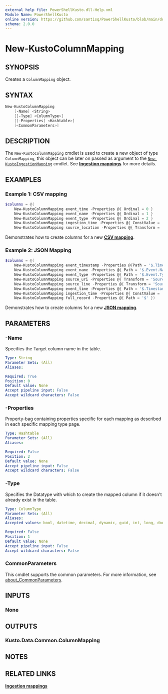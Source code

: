 ```yaml
---
external help file: PowerShellKusto.dll-Help.xml
Module Name: PowerShellKusto
online version: https://github.com/santisq/PowerShellKusto/blob/main/docs/en-US/New-KustoIngestionMapping.md
schema: 2.0.0
---
```


# New-KustoColumnMapping

## SYNOPSIS

Creates a `ColumnMapping` object.

## SYNTAX

```powershell
New-KustoColumnMapping
    [-Name] <String>
    [[-Type] <ColumnType>]
    [[-Properties] <Hashtable>]
    [<CommonParameters>]
```

## DESCRIPTION

The `New-KustoColumnMapping` cmdlet is used to create a new object of type `ColumnMapping`, this object can be later on passed as argument to the [`New-KustoIngestionMapping`](New-KustoIngestionMapping.md) cmdlet. See [__Ingestion mappings__](https://learn.microsoft.com/en-us/kusto/management/mappings?view=microsoft-fabric) for more details.

## EXAMPLES

### Example 1: CSV mapping

```powershell
$columns = @(
    New-KustoColumnMapping event_time -Properties @{ Ordinal = 0 }
    New-KustoColumnMapping event_name -Properties @{ Ordinal = 1 }
    New-KustoColumnMapping event_type -Properties @{ Ordinal = 2 }
    New-KustoColumnMapping ingestion_time -Properties @{ ConstValue = '2023-01-01T10:32:00' }
    New-KustoColumnMapping source_location -Properties @{ Transform = 'SourceLocation' })
```

Demonstrates how to create columns for a new [__CSV mapping__](https://learn.microsoft.com/en-us/kusto/management/csv-mapping?view=microsoft-fabric).

### Example 2: JSON Mapping

```powershell
$columns = @(
    New-KustoColumnMapping event_timestamp -Properties @{Path = '$.Timestamp' }
    New-KustoColumnMapping event_name -Properties @{ Path = '$.Event.Name' }
    New-KustoColumnMapping event_type -Properties @{ Path = '$.Event.Type' }
    New-KustoColumnMapping source_uri -Properties @{ Transform = 'SourceLocation' }
    New-KustoColumnMapping source_line -Properties @{ Transform = 'SourceLineNumber' }
    New-KustoColumnMapping event_time -Properties @{ Path = '$.Timestamp'; Transform = 'DateTimeFromUnixMilliseconds' }
    New-KustoColumnMapping ingestion_time -Properties @{ ConstValue = '2021-01-01T10:32:00' }
    New-KustoColumnMapping full_record -Properties @{ Path = '$' })
```

Demonstrates how to create columns for a new [__JSON mapping__](https://learn.microsoft.com/en-us/kusto/management/json-mapping?view=microsoft-fabric).

## PARAMETERS

### -Name

Specifies the Target column name in the table.

```yaml
Type: String
Parameter Sets: (All)
Aliases:

Required: True
Position: 0
Default value: None
Accept pipeline input: False
Accept wildcard characters: False
```

### -Properties

Property-bag containing properties specific for each mapping as described in each specific mapping type page. 

```yaml
Type: Hashtable
Parameter Sets: (All)
Aliases:

Required: False
Position: 2
Default value: None
Accept pipeline input: False
Accept wildcard characters: False
```

### -Type

Specifies the Datatype with which to create the mapped column if it doesn't already exist in the table.

```yaml
Type: ColumnType
Parameter Sets: (All)
Aliases:
Accepted values: bool, datetime, decimal, dynamic, guid, int, long, double, string, timespan

Required: False
Position: 1
Default value: None
Accept pipeline input: False
Accept wildcard characters: False
```

### CommonParameters

This cmdlet supports the common parameters.
For more information, see [about_CommonParameters](http://go.microsoft.com/fwlink/?LinkID=113216).

## INPUTS

### None

## OUTPUTS

### Kusto.Data.Common.ColumnMapping

## NOTES

## RELATED LINKS

[__Ingestion mappings__](https://learn.microsoft.com/en-us/kusto/management/mappings?view=microsoft-fabric)
